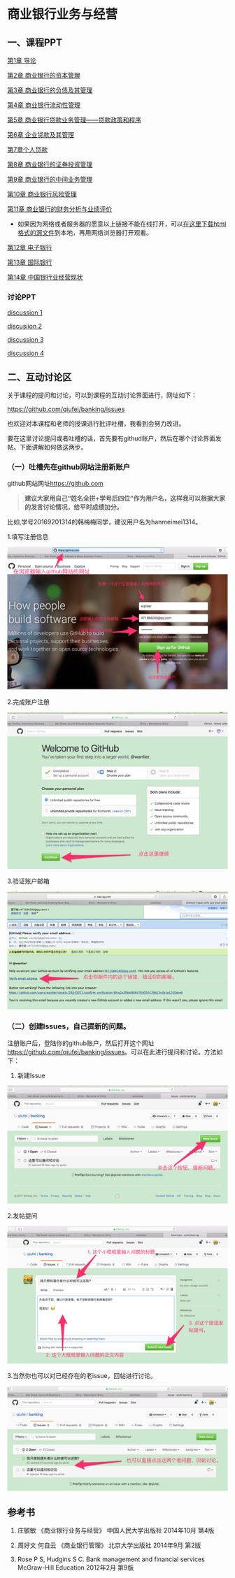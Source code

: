 # 商业银行业务与经营

## 一、课程PPT

[第1章 导论](http://htmlpreview.github.com/?https://github.com/qiufei/banking/blob/master/PPT/第一章导论.html)


[第2章 商业银行的资本管理](http://htmlpreview.github.com/?https://github.com/qiufei/banking/blob/master/PPT/第二章资本管理.html)


[第3章 商业银行的负债及其管理](http://htmlpreview.github.com/?https://github.com/qiufei/banking/blob/master/PPT/第三章负债管理.html)


[第4章 商业银行流动性管理](http://htmlpreview.github.com/?https://github.com/qiufei/banking/blob/master/PPT/第四章现金资产管理.html)


[第5章 商业银行贷款业务管理——贷款政策和程序](http://htmlpreview.github.com/?https://github.com/qiufei/banking/blob/master/PPT/第五章贷款政策与管理.html)


[第6章 企业贷款及其管理](http://htmlpreview.github.com/?https://github.com/qiufei/banking/blob/master/PPT/第六章企业贷款.html)


[第7章个人贷款](http://htmlpreview.github.com/?https://github.com/qiufei/banking/blob/master/PPT/第七章个人贷款.html)


[第8章 商业银行的证券投资管理](http://htmlpreview.github.com/?https://github.com/qiufei/banking/blob/master/PPT/第八章商业银行证券投资管理.html)


[第9章 商业银行的中间业务管理](http://htmlpreview.github.com/?https://github.com/qiufei/banking/blob/master/PPT/第九章商业银行中间业务.html)


[第10章 商业银行风险管理](http://htmlpreview.github.com/?https://github.com/qiufei/banking/blob/master/PPT/第十章商业银行风险管理.html)


[第11章 商业银行的财务分析与业绩评价](http://htmlpreview.github.com/?https://github.com/qiufei/banking/blob/master/PPT/第十一章商业银行的业绩评价.html)

* 如果因为网络或者服务器的愿意以上链接不能在线打开，可以[在这里下载html格式的源文件](https://github.com/qiufei/banking/tree/master/PPT)到本地，再用网络浏览器打开观看。


[第12章 电子银行](http://htmlpreview.github.io/?https://github.com/qiufei/banking/blob/master/PPT/第十二章电子银行.html)


[第13章 国际银行](http://htmlpreview.github.io/?https://github.com/qiufei/banking/blob/master/PPT/第十三章国际银行.html)



[第14章 中国银行业经营现状](http://htmlpreview.github.io/?https://github.com/qiufei/banking/blob/master/PPT/第十四章中国银行业经营现状.html)

### 讨论PPT

[discussion 1](http://htmlpreview.github.io/?https://github.com/qiufei/banking/blob/master/PPT/讨论一：提高资本金水平是否会造成信贷crunch.html)

[discusiion 2](http://htmlpreview.github.io/?https://github.com/qiufei/banking/blob/master/PPT/讨论二：银行的混业与分业.html)

[discussion 3](http://htmlpreview.github.io/?https://github.com/qiufei/banking/blob/master/PPT/讨论三：政府对商业银行的担保之后应该要求什么.html)

[discussion 4](http://htmlpreview.github.io/?https://github.com/qiufei/banking/blob/master/PPT/讨论四：住房抵押贷款证券化是否应该由商业银行来做.html)

## 二、互动讨论区

关于课程的提问和讨论，可以到课程的互动讨论界面进行，网址如下：

<https://github.com/qiufei/banking/issues>

也欢迎对本课程和老师的授课进行批评吐槽，我看到会努力改进。

要在这里讨论提问或者吐槽的话，首先要有githud账户，然后在哪个讨论界面发帖。下面讲解如何做这两步。

### （一）吐槽先在github网站注册新账户

github网站网址<https://github.com>

> **建议大家用自己“姓名全拼+学号后四位”作为用户名，这样我可以根据大家的发言讨论情况，给平时成绩加分。**

比如,学号20169201314的韩梅梅同学，建议用户名为hanmeimei1314。

1.填写注册信息

![zhuce](./pic/github-1.png)

2.完成账户注册

![finish](./pic/github-2.png)

3.验证账户邮箱

![mail](./pic/github-mail.png)


### （二）创建Issues，自己提新的问题。

注册账户后，登陆你的github账户，然后打开这个网址<https://github.com/qiufei/banking/issues>。可以在此进行提问和讨论。方法如下：

1. 新建Issue

![new issue step1](./pic/issue-new1.png)

2.发帖提问

![new issue step2](./pic/issue-new2.png)

3.当然你也可以对已经存在的老issue，回帖进行讨论。 

![old issue](./pic/issue-old.png)



## 参考书

1. 庄毓敏 《商业银行业务与经营》 中国人民大学出版社  2014年10月 第4版 

2. 周好文 何自云  《商业银行管理》    北京大学出版社   2014年9月 第2版

3. Rose P S, Hudgins S C. Bank management and financial services  McGraw-Hill Education 2012年2月 第9版 

